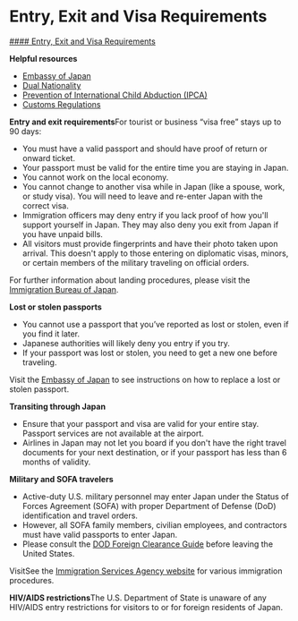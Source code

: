 # Entry, Exit and Visa Requirements

[#### Entry, Exit and Visa Requirements](javascript:void(0); "Entry, Exit and Visa Requirements")

**Helpful resources**

* [Embassy of Japan](https://jp.usembassy.gov/)
* [Dual Nationality](https://travel.state.gov/content/travel/en/legal/travel-legal-considerations/Relinquishing-US-Nationality/Dual-Nationality.html)
* [Prevention of International Child Abduction (IPCA)](https://travel.state.gov/content/travel/en/International-Parental-Child-Abduction.html)
* [Customs Regulations](https://travel.state.gov/content/travel/en/international-travel/before-you-go/customs-and-import.html)

**Entry and exit requirements**For tourist or business “visa free” stays up to 90 days:

* You must have a valid passport and should have proof of return or onward ticket.
* Your passport must be valid for the entire time you are staying in Japan.
* You cannot work on the local economy.
* You cannot change to another visa while in Japan (like a spouse, work, or study visa). You will need to leave and re-enter Japan with the correct visa.
* Immigration officers may deny entry if you lack proof of how you'll support yourself in Japan. They may also deny you exit from Japan if you have unpaid bills.
* All visitors must provide fingerprints and have their photo taken upon arrival. This doesn't apply to those entering on diplomatic visas, minors, or certain members of the military traveling on official orders.

For further information about landing procedures, please visit the [Immigration Bureau of Japan](https://www.moj.go.jp/isa/?hl=en).

**Lost or stolen passports**

* You cannot use a passport that you’ve reported as lost or stolen, even if you find it later.
* Japanese authorities will likely deny you entry if you try.
* If your passport was lost or stolen, you need to get a new one before traveling.

Visit the [Embassy of Japan](https://jp.usembassy.gov/passports/) to see instructions on how to replace a lost or stolen passport.

**Transiting through Japan**

* Ensure that your passport and visa are valid for your entire stay. Passport services are not available at the airport.
* Airlines in Japan may not let you board if you don't have the right travel documents for your next destination, or if your passport has less than 6 months of validity.

**Military and SOFA travelers**

* Active-duty U.S. military personnel may enter Japan under the Status of Forces Agreement (SOFA) with proper Department of Defense (DoD) identification and travel orders.
* However, all SOFA family members, civilian employees, and contractors must have valid passports to enter Japan.
* Please consult the [DOD Foreign Clearance Guide](https://apacs.milcloud.mil/fcg/index.html) before leaving the United States.

VisitSee the [Immigration Services Agency website](https://www.moj.go.jp/isa/?hl=en) for various immigration procedures.

**HIV/AIDS restrictions**The U.S. Department of State is unaware of any HIV/AIDS entry restrictions for visitors to or for foreign residents of Japan.